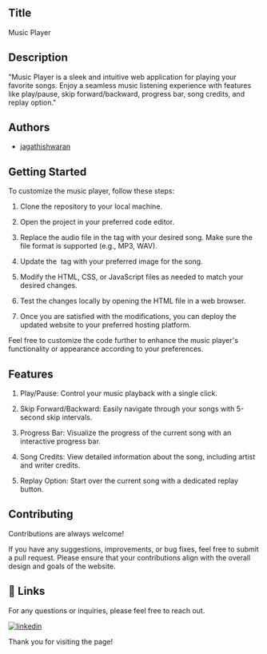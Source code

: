 
## Title

Music Player


## Description 
"Music Player is a sleek and intuitive web application for playing your favorite songs. Enjoy a seamless music listening experience with features like play/pause, skip forward/backward, progress bar, song credits, and replay option."

## Authors

- [jagathishwaran](https://www.github.com/jagathishwaran) 

    
## Getting Started

To customize the music player, follow these steps:

   1. Clone the repository to your local machine.

   2. Open the project in your preferred code editor.

   3. Replace the audio file in the <source> tag with your desired song. Make sure the file format is supported (e.g., MP3, WAV).

   4. Update the <img> tag with your preferred image for the song.

   5. Modify the HTML, CSS, or JavaScript files as needed to match your desired changes.

   6. Test the changes locally by opening the HTML file in a web browser.

   7. Once you are satisfied with the modifications, you can deploy the updated website to your preferred hosting platform.

Feel free to customize the code further to enhance the music player's functionality or appearance according to your preferences.



## Features

   1. Play/Pause: Control your music playback with a single click.

   2. Skip Forward/Backward: Easily navigate through your songs with 5-second skip intervals.

   3. Progress Bar: Visualize the progress of the current song with an interactive progress bar.

   4. Song Credits: View detailed information about the song, including artist and writer credits.

   5. Replay Option: Start over the current song with a dedicated replay button.


## Contributing

Contributions are always welcome!

If you have any suggestions, improvements, or bug fixes, feel free to submit a pull request. Please ensure that your contributions align with the overall design and goals of the website. 


## 🔗 Links

For any questions or inquiries, please feel free to reach out. 

[![linkedin](https://img.shields.io/badge/linkedin-0A66C2?style=for-the-badge&logo=linkedin&logoColor=white)](https://www.linkedin.com/in/jagathishwaran-m-172928231)


Thank you for visiting the page!
